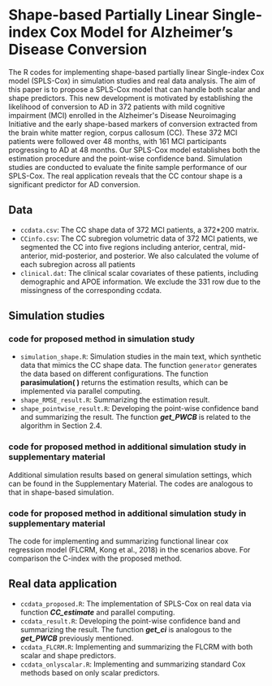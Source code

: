# Shape-based Partially Linear Single-index Cox Model for Alzheimer’s Disease Conversion
The R codes for implementing shape-based partially linear Single-index Cox model (SPLS-Cox) in simulation studies and real data analysis. The aim of this paper is to propose a
SPLS-Cox model that can handle both scalar and shape predictors. This new development is motivated by establishing the likelihood of conversion to AD in 372 patients with mild
cognitive impairment (MCI) enrolled in the Alzheimer's Disease Neuroimaging Initiative and the early shape-based markers of conversion extracted from the brain white matter region, corpus callosum (CC). These 372 MCI patients
were followed over 48 months, with 161 MCI participants progressing to AD at 48 months. Our SPLS-Cox model establishes both the estimation procedure and the point-wise confidence band. Simulation studies are conducted to
evaluate the finite sample performance of our SPLS-Cox. The real application reveals that the CC contour shape is a significant predictor for AD conversion.

## Data
* `ccdata.csv`: The CC shape data of 372 MCI patients, a 372*200 matrix.
* `CCinfo.csv`: The CC subregion volumetric data of 372 MCI patients, we segmented the CC into five regions including  anterior, central, mid-anterior, mid-posterior, and posterior. We also calculated the volume of each subregion across all patients
* `clinical.dat`: The clinical scalar covariates of these patients, including demographic and APOE information. We exclude the 331 row due to the missingness of the corresponding ccdata.

## Simulation studies
### code for proposed method in simulation study
* `simulation_shape.R`:  Simulation studies in the main text, which synthetic data that mimics the CC shape data. The function `generator` generates the data based on different configurations. The function **parasimulation( )** returns the estimation results, which can be implemented via parallel computing.
* `shape_RMSE_result.R`: Summarizing the estimation result.
* `shape_pointwise_result.R`: Developing the point-wise confidence band and summarizing the result. The function ***get_PWCB*** is related to the algorithm in Section 2.4.

### code for proposed method in additional simulation study in supplementary material
Additional simulation results based on general simulation settings, which can be found in the Supplementary Material. The codes are analogous to that in shape-based simulation.

### code for proposed method in additional simulation study in supplementary material
The code for implementing and summarizing functional linear cox regression model (FLCRM, Kong et al., 2018) in the scenarios above. For comparison the C-index with the proposed method.

## Real data application
* `ccdata_proposed.R`: The implementation of SPLS-Cox on real data via function ***CC_estimate*** and parallel computing.
* `ccdata_result.R`: Developing the point-wise confidence band and summarizing the result. The function ***get_ci*** is analogous to the ***get_PWCB*** previously mentioned.
* `ccdata_FLCRM.R`: Implementing and summarizing the FLCRM with both scalar and shape predictors.
* `ccdata_onlyscalar.R`: Implementing and summarizing standard Cox methods based on only scalar predictors.
